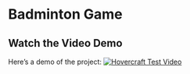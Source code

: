 # Badminton Game

## Watch the Video Demo

Here’s a demo of the project:
[![Hovercraft Test Video](https://vumbnail.com/1026960323.jpg)](https://vimeo.com/1026960323?h=a23459b5aa)

